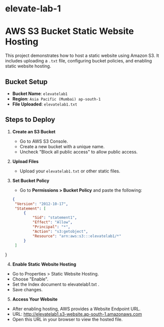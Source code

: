 # elevate-lab-1

#  AWS S3 Bucket Static Website Hosting

This project demonstrates how to host a static website using Amazon S3. It includes uploading a `.txt` file, configuring bucket policies, and enabling static website hosting.

##  Bucket Setup

- **Bucket Name**: `elevatelab1`
- **Region**: `Asia Pacific (Mumbai) ap-south-1`
- **File Uploaded**: `elevatelab1.txt`
##  Steps to Deploy

1. **Create an S3 Bucket**
   - Go to AWS S3 Console.
   - Create a new bucket with a unique name.
   - Uncheck "Block all public access" to allow public access.

2. **Upload Files**
   - Upload your `elevatelab1.txt` or other static files.

3. **Set Bucket Policy**
   - Go to **Permissions > Bucket Policy** and paste the following:
   ```json
   {
    "Version": "2012-10-17",
    "Statement": [
        {
            "Sid": "statement1",
            "Effect": "Allow",
            "Principal": "*",
            "Action": "s3:getobject",
            "Resource": "arn:aws:s3:::elevatelab1/*"
        }
    ]
}

4. **Enable Static Website Hosting**
  - Go to Properties > Static Website Hosting.
  - Choose "Enable".
  - Set the Index document to elevatelab1.txt .
  - Save changes.

5. **Access Your Website**
  - After enabling hosting, AWS provides a Website Endpoint URL.
  - URL: http://elevatelab1.s3-website.ap-south-1.amazonaws.com
  - Open this URL in your browser to view the hosted file.
